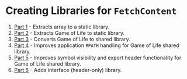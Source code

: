 # Creating Libraries for `FetchContent`

1. [Part 1](/ch4/part-1/README.md) - Extracts array to a static library.
2. [Part 2](/ch4/part-2/README.md) - Extracts Game of Life to static library.
3. [Part 3](/ch4/part-3/README.md) - Converts Game of Life to shared library.
4. [Part 4](/ch4/part-4/README.md) - Improves application `RPATH` handling for Game of Life shared library.
5. [Part 5](/ch4/part-5/README.md) - Improves symbol visibility and export header functionality for Game of Life shared library.
6. [Part 6](/ch4/part-6/README.md) - Adds interface (header-only) library.
